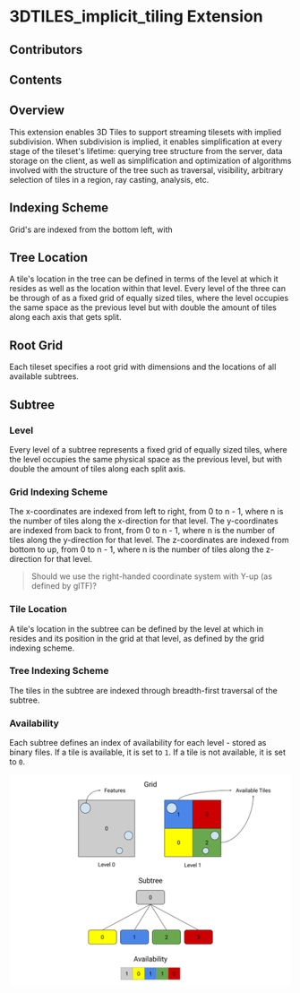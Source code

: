 # 3DTILES_implicit_tiling Extension

## Contributors

## Contents

## Overview

This extension enables 3D Tiles to support streaming tilesets with implied subdivision. When subdivision is implied, it enables simplification at every stage of the tileset's lifetime: querying tree structure from the server, data storage on the client, as well as simplification and optimization of algorithms involved with the structure of the tree such as traversal, visibility, arbitrary selection of tiles in a region, ray casting, analysis, etc. 

## Indexing Scheme

Grid's are indexed from the bottom left, with

## Tree Location

A tile's location in the tree can be defined in terms of the level at which it resides as well as the location within that level. Every level of the three can be through of as a fixed grid of equally sized tiles, where the level occupies the same space as the previous level but with double the amount of tiles along each axis that gets split.

## Root Grid

Each tileset specifies a root grid with dimensions and the locations of all available subtrees.

## Subtree

### Level

Every level of a subtree represents a fixed grid of equally sized tiles, where the level occupies the same physical space as the previous level, but with double the amount of tiles along each split axis.

### Grid Indexing Scheme

The x-coordinates are indexed from left to right, from 0 to n - 1, where n is the number of tiles along the x-direction for that level. The y-coordinates are indexed from back to front, from 0 to n - 1, where n is the number of tiles along the y-direction for that level. The z-coordinates are indexed from bottom to up, from 0 to n - 1, where n is the number of tiles along the z-direction for that level.

> Should we use the right-handed coordinate system with Y-up (as defined by glTF)?

### Tile Location

A tile's location in the subtree can be defined by the level at which in resides and its position in the grid at that level, as defined by the grid indexing scheme.

### Tree Indexing Scheme

The tiles in the subtree are indexed through breadth-first traversal of the subtree.

### Availability

Each subtree defines an index of availability for each level - stored as binary files. If a tile is available, it is set to `1`. If a tile is not available, it is set to `0`.

![batch table hierarchy parking lot](figures/implicit-tiling-subtree-concept.svg)
